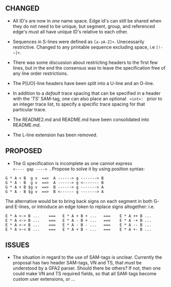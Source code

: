 ## CHANGED

* All ID's are now in *one* name space.  Edge id's can still be shared when they do not need to be
unique, but segment, group, and referenced edge's must all have unique ID's relative to each other.

* Sequences in S-lines were defined as <code>[a-zA-Z]+</code>.  Unecessarily restrictive.  Changed
to any printable sequence excluding space, i.e <code>[!-~]+</code>.

* There was some discussion about restricting headers to the first few lines, but in the end the
consensus was to leave the specification free of any line order restrictions.

* The P[UO]-line headers have been split into a U-line and an O-line.

* In addition to a *default* trace spacing that can be specified in a header with the 'TS' SAM-tag,
one can also place an optional <code> \<int\>: </code> prior to an integer trace list, to specify a
specific trace spacing for that particular trace.

* The README2.md and README.md have been consolidated into README.md.

* The L-line extension has been removed.

## PROPOSED

* The G specification is incomplete as one cannot express <code> <---- gap ----> </code>.  Propose to solve it by using position syntax:
```
G * A + B  g v  ==>  A ------> g -------> B
G * A - B  g v  ==>  A ------> g <------- B
G * A + B $g v  ==>  B ------> g -------> A
G * A - B $g v  ==>  B <------ g -------> A
```
The alternative would be to bring back signs on each segment in both G- and E-lines, or introduce an edge token to replace signs altogether: i.e.
```
E * A >-> B ...    ===   E * A + B + ...   ===    E * A ++ B ...
E * A <-> B ...    ===   E * A - B + ...   ===    E * A -+ B ...
E * A <-< B ...    ===   E * A - B - ...   ===    E * A -- B ...
E * A >-< B ...    ===   E * A + B - ...   ===    E * A +- B ...
```

## ISSUES

* The situation in regard to the use of SAM-tags is unclear.  Currently the proposal has two header
SAM-tags, VN and TS, that *must* be understood by a GFA2 parser.  Should there be others?  If not,
then one could make VN and TS required fields, so that all SAM-tags become custom user extensions,
or ...
